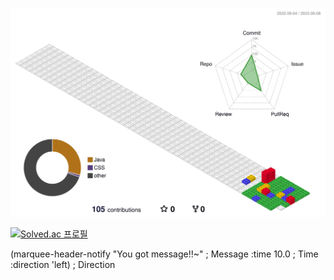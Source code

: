 
![](./profile-3d-contrib/profile-gitblock.svg)


[![Solved.ac
프로필](http://mazassumnida.wtf/api/v2/generate_badge?boj=babyho99)](https://solved.ac/babyho99)


(marquee-header-notify "You got message!!~"  ; Message
                        :time 10.0           ; Time
                        :direction 'left)    ; Direction
